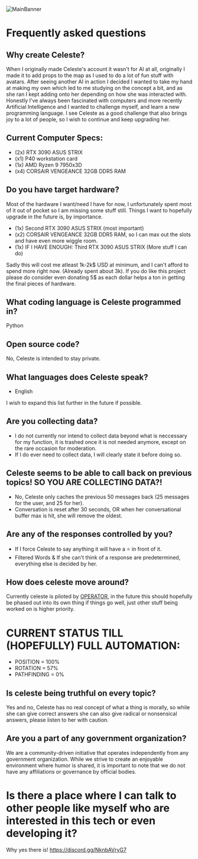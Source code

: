 ![MainBanner](https://user-images.githubusercontent.com/130422935/231066942-2bacb1b8-3e14-4d74-9cb7-6fdfc070fd44.png)
# Frequently asked questions
## Why create Celeste?
When I originally made Celeste's account it wasn't for AI at all, originally I made it to add props to the map as I used to do a lot of fun stuff with avatars.
After seeing another AI in action I decided I wanted to take my hand at making my own which led to me studying on the concept a bit, and as she ran I kept adding onto her depending on how she was
interacted with. Honestly I've always been fascinated with computers and more recently Artificial Intelligence and I wanted to challenge myself, and learn a new programming language.
I see Celeste as a good challenge that also brings joy to a lot of people, so I wish to continue and keep upgrading her.

## Current Computer Specs:
* (2x) RTX 3090 ASUS STRIX
* (x1) P40 workstation card
* (1x) AMD Ryzen 9 7950x3D
* (x4) CORSAIR VENGEANCE 32GB DDR5 RAM

## Do you have target hardware?
Most of the hardware I want/need I have for now, I unfortunately spent most of it out of pocket so I am missing some stuff still.
Things I want to hopefully upgrade in the future is, by importance.

* (1x) Second RTX 3090 ASUS STRIX (most important)
* (x2) CORSAIR VENGEANCE 32GB DDR5 RAM, so I can max out the slots and have even more wiggle room.
* (1x) IF I HAVE ENOUGH: Third RTX 3090 ASUS STRIX (More stuff I can do)

Sadly this will cost me atleast 1k-2k$ USD at minimum, and I can't afford to spend more right now. (Already spent about 3k).
If you do like this project please do consider even donating 5$ as each dollar helps a ton in getting the final pieces of hardware.

## What coding language is Celeste programmed in?
Python

## Open source code?
No, Celeste is intended to stay private.

## What languages does Celeste speak?
* English

I wish to expand this list further in the future if possible.

## Are you collecting data?
* I do not currently nor intend to collect data beyond what is neccessary for my function, it is trashed once it is not needed anymore, except on the rare occasion for moderation.
* If I do ever need to collect data, I will clearly state it before doing so.

## Celeste seems to be able to call back on previous topics! SO YOU ARE COLLECTING DATA?!
* No, Celeste only caches the previous 50 messages back (25 messages for the user, and 25 for her).
* Conversation is reset after 30 seconds, OR when her conversational buffer max is hit, she will remove the oldest.

## Are any of the responses controlled by you?
* If I force Celeste to say anything it will have a ⭐ in front of it.
* Filtered Words & If she can't think of a response are predetermined, everything else is decided by her.

## How does celeste move around?
Currently celeste is piloted by [OPERATOR](https://vrchat.com/home/user/usr_7c33f68c-4461-41d7-9280-6b4fbe4117d0), in the future this should
hopefully be phased out into its own thing if things go well, just other stuff being worked on is higher priority.

# CURRENT STATUS TILL (HOPEFULLY) FULL AUTOMATION:
* POSITION = 100%
* ROTATION = 57%
* PATHFINDING = 0%

## Is celeste being truthful on every topic?
Yes and no, Celeste has no real concept of what a thing is morally, so while she can give correct answers she can also give radical or nonsensical answers, please listen to her with caution.

## Are you a part of any government organization?
We are a community-driven initiative that operates independently from any government organization. While we strive to create an enjoyable environment where humor is shared, it is important to note that we do not have any affiliations or governance by official bodies.

# Is there a place where I can talk to other people like myself who are interested in this tech or even developing it?
Why yes there is! https://discord.gg/NknbAVryG7
